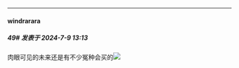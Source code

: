 ﻿
*****

####  windrarara  
##### 49#       发表于 2024-7-9 13:13

肉眼可见的未来还是有不少冤种会买的<img src="https://static.saraba1st.com/image/smiley/face2017/125.png" referrerpolicy="no-referrer">

